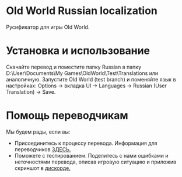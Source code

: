 # Old World Russian localization
Русификатор для игры Old World.

# Установка и использование
Скачайте перевод и поместите папку Russian в папку D:\User\Documents\My Games\OldWorld\Test\Translations или аналогичную. Запустите Old World (test branch) и поменяйте язык в настройках: Options -> вкладка UI -> Languages -> Russian (User Translation) -> Save.

# Помощь переводчикам
Мы будем рады, если вы:
* Присоединитесь к процессу перевода. Информация для переводчиков [ЗДЕСЬ.](https://github.com/BadaTheBada/OW_RussianPatch/wiki/Translating)
* Поможете с тестированием. Поделитесь с нами ошибками и неточностями перевода, описав игровую ситуацию и приложив скриншот в [дискорде.](https://discord.gg/XwdkQQ5)
